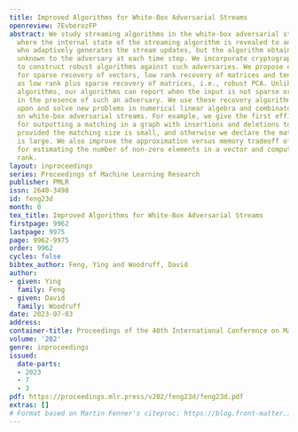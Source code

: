 ```yaml
---
title: Improved Algorithms for White-Box Adversarial Streams
openreview: 7EvberozFP
abstract: We study streaming algorithms in the white-box adversarial stream model,
  where the internal state of the streaming algorithm is revealed to an adversary
  who adaptively generates the stream updates, but the algorithm obtains fresh randomness
  unknown to the adversary at each time step. We incorporate cryptographic assumptions
  to construct robust algorithms against such adversaries. We propose efficient algorithms
  for sparse recovery of vectors, low rank recovery of matrices and tensors, as well
  as low rank plus sparse recovery of matrices, i.e., robust PCA. Unlike deterministic
  algorithms, our algorithms can report when the input is not sparse or low rank even
  in the presence of such an adversary. We use these recovery algorithms to improve
  upon and solve new problems in numerical linear algebra and combinatorial optimization
  on white-box adversarial streams. For example, we give the first efficient algorithm
  for outputting a matching in a graph with insertions and deletions to its edges
  provided the matching size is small, and otherwise we declare the matching size
  is large. We also improve the approximation versus memory tradeoff of previous work
  for estimating the number of non-zero elements in a vector and computing the matrix
  rank.
layout: inproceedings
series: Proceedings of Machine Learning Research
publisher: PMLR
issn: 2640-3498
id: feng23d
month: 0
tex_title: Improved Algorithms for White-Box Adversarial Streams
firstpage: 9962
lastpage: 9975
page: 9962-9975
order: 9962
cycles: false
bibtex_author: Feng, Ying and Woodruff, David
author:
- given: Ying
  family: Feng
- given: David
  family: Woodruff
date: 2023-07-03
address: 
container-title: Proceedings of the 40th International Conference on Machine Learning
volume: '202'
genre: inproceedings
issued:
  date-parts:
  - 2023
  - 7
  - 3
pdf: https://proceedings.mlr.press/v202/feng23d/feng23d.pdf
extras: []
# Format based on Martin Fenner's citeproc: https://blog.front-matter.io/posts/citeproc-yaml-for-bibliographies/
---
```

